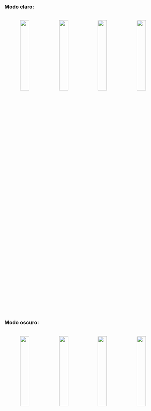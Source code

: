 ### Modo claro:
<br>
<div align="center">
    <img src="https://user-images.githubusercontent.com/78516859/232175180-58f4a757-ed51-403b-8614-e1e912b5cb66.png" width="24%"/>
    <img src="https://user-images.githubusercontent.com/78516859/232175185-0c37d850-3b43-4224-9cfe-f22fc5941a01.png" width="24%"/>
    <img src="https://user-images.githubusercontent.com/78516859/232175195-28e7e915-1ee2-4980-9a65-8719cb4ca85c.png" width="24%"/>
    <img src="https://user-images.githubusercontent.com/78516859/232175198-790c8341-8a83-4f43-9ad4-72a6e9de4e2b.png" width="24%"/>
</div>

### Modo oscuro:
<br>
<div align="center">
    <img src="https://user-images.githubusercontent.com/78516859/232175213-b3d983f8-0180-4cf5-94f2-b6b619d27fe1.png" width="24%"/>
    <img src="https://user-images.githubusercontent.com/78516859/232175216-f030019a-ff6f-4550-bb3a-aed2944ac81f.png" width="24%"/>
    <img src="https://user-images.githubusercontent.com/78516859/232175218-d628322b-6112-4ccb-a758-3cd4d2bbccfb.png" width="24%"/>
    <img src="https://user-images.githubusercontent.com/78516859/232175220-78680ac1-4212-4566-bea7-ea987f473dfd.png" width="24%"/>
</div>

